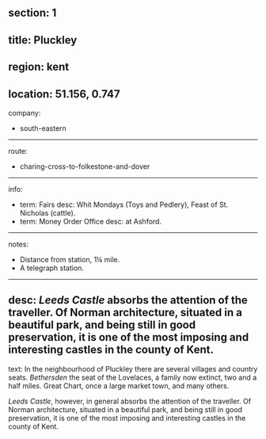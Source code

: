 section: 1
----
title: Pluckley
----
region: kent
----
location: 51.156, 0.747
----
company:
- south-eastern
----
route:
- charing-cross-to-folkestone-and-dover
----
info:
- term: Fairs
  desc: Whit Mondays (Toys and Pedlery), Feast of St. Nicholas (cattle).
- term: Money Order Office
  desc: at Ashford.
----
notes:
- Distance from station, 1¼ mile.
- A telegraph station.
----
desc: *Leeds Castle* absorbs the attention of the traveller. Of Norman architecture, situated in a beautiful park, and being still in good preservation, it is one of the most imposing and interesting castles in the county of Kent.
----
text: In the neighbourhood of Pluckley there are several villages and country seats. *Bethersden* the seat of the Lovelaces, a family now extinct, two and a half miles. Great Chart, once a large market town, and many others.

*Leeds Castle*, however, in general absorbs the attention of the traveller. Of Norman architecture, situated in a beautiful park, and being still in good preservation, it is one of the most imposing and interesting castles in the county of Kent.
